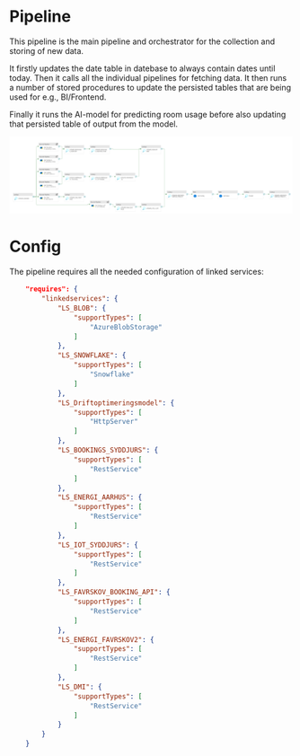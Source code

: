 # Pipeline

This pipeline is the main pipeline and orchestrator for the collection and storing of new data.

It firstly updates the date table in datebase to always contain dates until today. Then it calls all the individual pipelines for fetching data. It then runs a number of stored procedures to update the persisted tables that are being used for e.g., BI/Frontend. 

Finally it runs the AI-model for predicting room usage before also updating that persisted table of output from the model.

![Alt text](../assets/PL_MASTERv2.png)

# Config
The pipeline requires all the needed configuration of linked services:

``` json
    "requires": {
        "linkedservices": {
            "LS_BLOB": {
                "supportTypes": [
                    "AzureBlobStorage"
                ]
            },
            "LS_SNOWFLAKE": {
                "supportTypes": [
                    "Snowflake"
                ]
            },
            "LS_Driftoptimeringsmodel": {
                "supportTypes": [
                    "HttpServer"
                ]
            },
            "LS_BOOKINGS_SYDDJURS": {
                "supportTypes": [
                    "RestService"
                ]
            },
            "LS_ENERGI_AARHUS": {
                "supportTypes": [
                    "RestService"
                ]
            },
            "LS_IOT_SYDDJURS": {
                "supportTypes": [
                    "RestService"
                ]
            },
            "LS_FAVRSKOV_BOOKING_API": {
                "supportTypes": [
                    "RestService"
                ]
            },
            "LS_ENERGI_FAVRSKOV2": {
                "supportTypes": [
                    "RestService"
                ]
            },
            "LS_DMI": {
                "supportTypes": [
                    "RestService"
                ]
            }
        }
    }
```
